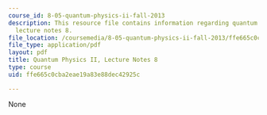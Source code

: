 ```yaml
---
course_id: 8-05-quantum-physics-ii-fall-2013
description: This resource file contains information regarding quantum physics II,
  lecture notes 8.
file_location: /coursemedia/8-05-quantum-physics-ii-fall-2013/ffe665c0cba2eae19a83e88dec42925c_MIT8_05F13_Chap_08.pdf
file_type: application/pdf
layout: pdf
title: Quantum Physics II, Lecture Notes 8
type: course
uid: ffe665c0cba2eae19a83e88dec42925c

---
```

None